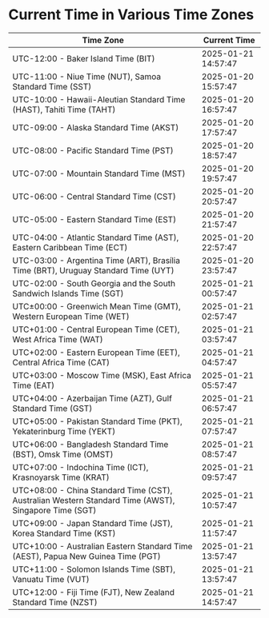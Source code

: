 # Current Time in Various Time Zones

| Time Zone | Current Time |
|-----------|--------------|
| UTC-12:00 - Baker Island Time (BIT) | 2025-01-21 14:57:47 |
| UTC-11:00 - Niue Time (NUT), Samoa Standard Time (SST) | 2025-01-20 15:57:47 |
| UTC-10:00 - Hawaii-Aleutian Standard Time (HAST), Tahiti Time (TAHT) | 2025-01-20 16:57:47 |
| UTC-09:00 - Alaska Standard Time (AKST) | 2025-01-20 17:57:47 |
| UTC-08:00 - Pacific Standard Time (PST) | 2025-01-20 18:57:47 |
| UTC-07:00 - Mountain Standard Time (MST) | 2025-01-20 19:57:47 |
| UTC-06:00 - Central Standard Time (CST) | 2025-01-20 20:57:47 |
| UTC-05:00 - Eastern Standard Time (EST) | 2025-01-20 21:57:47 |
| UTC-04:00 - Atlantic Standard Time (AST), Eastern Caribbean Time (ECT) | 2025-01-20 22:57:47 |
| UTC-03:00 - Argentina Time (ART), Brasília Time (BRT), Uruguay Standard Time (UYT) | 2025-01-20 23:57:47 |
| UTC-02:00 - South Georgia and the South Sandwich Islands Time (SGT) | 2025-01-21 00:57:47 |
| UTC±00:00 - Greenwich Mean Time (GMT), Western European Time (WET) | 2025-01-21 02:57:47 |
| UTC+01:00 - Central European Time (CET), West Africa Time (WAT) | 2025-01-21 03:57:47 |
| UTC+02:00 - Eastern European Time (EET), Central Africa Time (CAT) | 2025-01-21 04:57:47 |
| UTC+03:00 - Moscow Time (MSK), East Africa Time (EAT) | 2025-01-21 05:57:47 |
| UTC+04:00 - Azerbaijan Time (AZT), Gulf Standard Time (GST) | 2025-01-21 06:57:47 |
| UTC+05:00 - Pakistan Standard Time (PKT), Yekaterinburg Time (YEKT) | 2025-01-21 07:57:47 |
| UTC+06:00 - Bangladesh Standard Time (BST), Omsk Time (OMST) | 2025-01-21 08:57:47 |
| UTC+07:00 - Indochina Time (ICT), Krasnoyarsk Time (KRAT) | 2025-01-21 09:57:47 |
| UTC+08:00 - China Standard Time (CST), Australian Western Standard Time (AWST), Singapore Time (SGT) | 2025-01-21 10:57:47 |
| UTC+09:00 - Japan Standard Time (JST), Korea Standard Time (KST) | 2025-01-21 11:57:47 |
| UTC+10:00 - Australian Eastern Standard Time (AEST), Papua New Guinea Time (PGT) | 2025-01-21 13:57:47 |
| UTC+11:00 - Solomon Islands Time (SBT), Vanuatu Time (VUT) | 2025-01-21 13:57:47 |
| UTC+12:00 - Fiji Time (FJT), New Zealand Standard Time (NZST) | 2025-01-21 14:57:47 |
